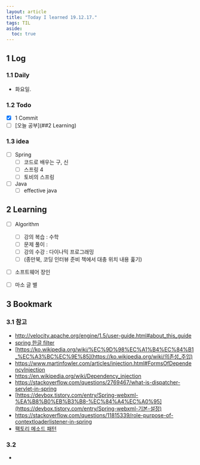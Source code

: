 ```yaml
---
layout: article
title: "Today I learned 19.12.17."
tags: TIL
aside:
  toc: true
---
```


## 1 Log

### 1.1 Daily

- 화요일. 

### 1.2 Todo

- [x] 1 Commit
- [ ] [오늘 공부](##2 Learning)

### 1.3 idea

- [ ] Spring
  - [ ] 코드로 배우는 구, 신
  - [ ] 스프링 4
  - [ ] 토비의 스프링
- [ ] Java
  - [ ] effective java

## 2 Learning

- [ ] Algorithm
  - [ ] 강의 복습 : 수학
  - [ ] 문제 풀이 : 
  - [ ] 강의 수강 : 다이나믹 프로그래밍
  - [ ] (종만북, 코딩 인터뷰 준비 책에서 대충 위치 내용 훑기)
- [ ] 소프트웨어 장인
- [ ] 마소 글 별



## 3 Bookmark

### 3.1 참고

- http://velocity.apache.org/engine/1.5/user-guide.html#about_this_guide
- [spring 한글 filter](https://homesi.tistory.com/entry/Spring%EC%97%90%EC%84%9C-%ED%95%9C%EA%B8%80%EA%B9%A8%EC%A7%90-%EB%B0%A9%EC%A7%80%EB%A5%BC-%EC%9C%84%ED%95%B4-webxml%EC%97%90%EC%84%9C-%ED%95%9C%EA%B8%80-%EC%84%A4%EC%A0%95)
- [https://ko.wikipedia.org/wiki/%EC%9D%98%EC%A1%B4%EC%84%B1_%EC%A3%BC%EC%9E%85](https://ko.wikipedia.org/wiki/의존성_주입)
- https://www.martinfowler.com/articles/injection.html#FormsOfDependencyInjection
- https://en.wikipedia.org/wiki/Dependency_injection
- https://stackoverflow.com/questions/2769467/what-is-dispatcher-servlet-in-spring
- [https://devbox.tistory.com/entry/Spring-webxml-%EA%B8%B0%EB%B3%B8-%EC%84%A4%EC%A0%95](https://devbox.tistory.com/entry/Spring-webxml-기본-설정)
- https://stackoverflow.com/questions/11815339/role-purpose-of-contextloaderlistener-in-spring
- [팩토리 메소드 패턴](https://jdm.kr/blog/180)

### 3.2 

  - 
